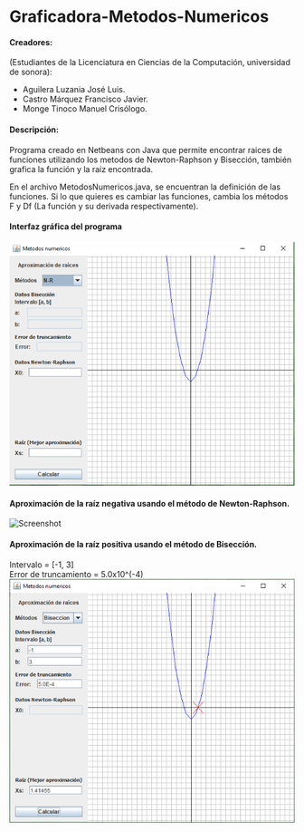 # Graficadora-Metodos-Numericos

#### Creadores:
(Estudiantes de la Licenciatura en Ciencias de la Computación, universidad de sonora):
- Aguilera Luzania José Luis.
- Castro Márquez Francisco Javier.
- Monge Tinoco Manuel Crisólogo.

#### Descripción:
Programa creado en Netbeans con Java que permite encontrar raices de funciones utilizando los metodos de Newton-Raphson y Bisección, también grafica la función y la raíz encontrada.

En el archivo MetodosNumericos.java, se encuentran la definición de las funciones. Si lo que quieres es cambiar las funciones, cambia los métodos F y Df (La función y su derivada respectivamente).

#### Interfaz gráfica del programa
![Screenshot](https://github.com/JoseLuis-AL/Graficadora-Metodos-Numericos/blob/master/Imagenes/Interfaz.PNG)

#### Aproximación de la raíz negativa usando el método de Newton-Raphson.
![Screenshot](https://github.com/JoseLuis-AL/Graficadora-Metodos-Numericos/blob/master/Imagenes/Aproximaci%C3%B3nNewton.PNG)

#### Aproximación de la raíz positiva usando el método de Bisección.
Intervalo = [-1, 3] <br>
Error de truncamiento = 5.0x10^(-4)
![Screenshot](https://github.com/JoseLuis-AL/Graficadora-Metodos-Numericos/blob/master/Imagenes/AproximacionBiseccion.PNG)
